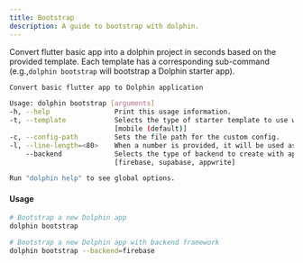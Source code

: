 ```yaml
---
title: Bootstrap
description: A guide to bootstrap with dolphin.
---
```


Convert flutter basic app into a dolphin project in seconds based on the provided template. Each template has a corresponding sub-command (e.g.,`dolphin bootstrap` will bootstrap a Dolphin starter app).

```sh
Convert basic flutter app to Dolphin application

Usage: dolphin bootstrap [arguments]
-h, --help                Print this usage information.
-t, --template            Selects the type of starter template to use when creating a new app. One oriented for mobile first or web first.
                          [mobile (default)]
-c, --config-path         Sets the file path for the custom config.
-l, --line-length=<80>    When a number is provided, it will be used as the line length for formatting code.
    --backend             Selects the type of backend to create with app.
                          [firebase, supabase, appwrite]

Run "dolphin help" to see global options.
```


#### Usage

```sh
# Bootstrap a new Dolphin app
dolphin bootstrap

# Bootstrap a new Dolphin app with backend framework
dolphin bootstrap --backend=firebase

```